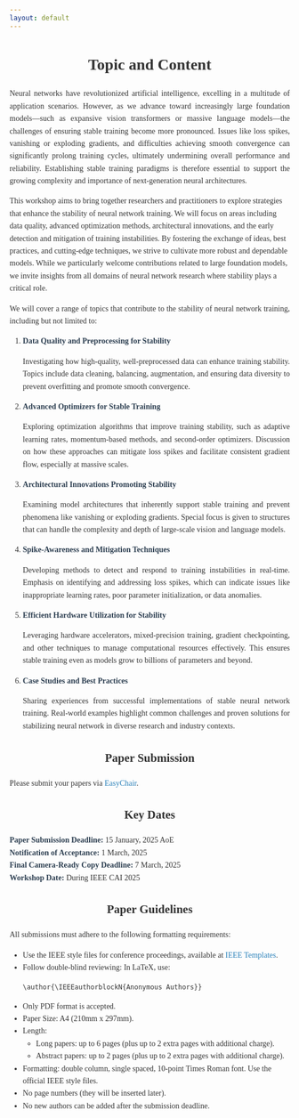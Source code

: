 ```yaml
---
layout: default
---
```


<style>
body {
  font-family: 'Georgia', serif;
  margin: 2em;
  line-height: 1.6;
  color: #333;
}

h1, h2, h3 {
  text-align: center;
}

b {
  color: #2c3e50;
}

a {
  color: #2980b9;
  text-decoration: none;
}
a:hover {
  text-decoration: underline;
}

ol li {
  margin-bottom: 1em;
}

#paper-submission,
#key-dates,
#paper-guidelines {
  margin-top: 2em;
}
</style>

<h1>Topic and Content</h1>

<p style='text-align: justify; font-size: 1em;'>
Neural networks have revolutionized artificial intelligence, excelling in a multitude of application scenarios. However, as we advance toward increasingly large foundation models—such as expansive vision transformers or massive language models—the challenges of ensuring stable training become more pronounced. Issues like loss spikes, vanishing or exploding gradients, and difficulties achieving smooth convergence can significantly prolong training cycles, ultimately undermining overall performance and reliability. Establishing stable training paradigms is therefore essential to support the growing complexity and importance of next-generation neural architectures.

This workshop aims to bring together researchers and practitioners to explore strategies that enhance the stability of neural network training. We will focus on areas including data quality, advanced optimization methods, architectural innovations, and the early detection and mitigation of training instabilities. By fostering the exchange of ideas, best practices, and cutting-edge techniques, we strive to cultivate more robust and dependable models. While we particularly welcome contributions related to large foundation models, we invite insights from all domains of neural network research where stability plays a critical role.
</p>



<p style='text-align: justify; font-size: 1em;'>
We will cover a range of topics that contribute to the stability of neural network training, including but not limited to:
</p>

<ol style='font-size: 1em;'>
  <li>
    <b>Data Quality and Preprocessing for Stability</b>
    <p style='text-align: justify;'>Investigating how high-quality, well-preprocessed data can enhance training stability. Topics include data cleaning, balancing, augmentation, and ensuring data diversity to prevent overfitting and promote smooth convergence.</p>
  </li>
  <li>
    <b>Advanced Optimizers for Stable Training</b>
    <p style='text-align: justify;'>Exploring optimization algorithms that improve training stability, such as adaptive learning rates, momentum-based methods, and second-order optimizers. Discussion on how these approaches can mitigate loss spikes and facilitate consistent gradient flow, especially at massive scales.</p>
  </li>
  <li>
    <b>Architectural Innovations Promoting Stability</b>
    <p style='text-align: justify;'>Examining model architectures that inherently support stable training and prevent phenomena like vanishing or exploding gradients. Special focus is given to structures that can handle the complexity and depth of large-scale vision and language models.</p>
  </li>
  <li>
    <b>Spike-Awareness and Mitigation Techniques</b>
    <p style='text-align: justify;'>Developing methods to detect and respond to training instabilities in real-time. Emphasis on identifying and addressing loss spikes, which can indicate issues like inappropriate learning rates, poor parameter initialization, or data anomalies.</p>
  </li>
  <li>
    <b>Efficient Hardware Utilization for Stability</b>
    <p style='text-align: justify;'>Leveraging hardware accelerators, mixed-precision training, gradient checkpointing, and other techniques to manage computational resources effectively. This ensures stable training even as models grow to billions of parameters and beyond.</p>
  </li>
  <li>
    <b>Case Studies and Best Practices</b>
    <p style='text-align: justify;'>Sharing experiences from successful implementations of stable neural network training. Real-world examples highlight common challenges and proven solutions for stabilizing neural network in diverse research and industry contexts.</p>
  </li>
</ol>

<div id="paper-submission">
<h2>Paper Submission</h2>
<p style='text-align: justify;'>Please submit your papers via <a href="https://easychair.org/conferences/?conf=cai2025" target="_blank">EasyChair</a>.</p>
</div>

<div id="key-dates">
<h2>Key Dates</h2>
<ul style='list-style-type: none; font-size: 1em; padding:0;'>
  <li><b>Paper Submission Deadline:</b> 15 January, 2025 AoE</li>
  <li><b>Notification of Acceptance:</b> 1 March, 2025</li>
  <li><b>Final Camera-Ready Copy Deadline:</b> 7 March, 2025</li>
  <li><b>Workshop Date:</b> During IEEE CAI 2025</li>
</ul>
</div>

<div id="paper-guidelines">
<h2>Paper Guidelines</h2>
<p style='text-align: justify;'>
All submissions must adhere to the following formatting requirements:
</p>
<ul style='font-size: 1em;'>
  <li>Use the IEEE style files for conference proceedings, available at <a href="https://template-selector.ieee.org/secure/templateSelector/publicationType" target="_blank">IEEE Templates</a>.</li>
  <li>Follow double-blind reviewing: In LaTeX, use:
    <pre><code>\author{\IEEEauthorblockN{Anonymous Authors}}</code></pre></li>
  <li>Only PDF format is accepted.</li>
  <li>Paper Size: A4 (210mm x 297mm).</li>
  <li>Length:
    <ul>
      <li>Long papers: up to 6 pages (plus up to 2 extra pages with additional charge).</li>
      <li>Abstract papers: up to 2 pages (plus up to 2 extra pages with additional charge).</li>
    </ul>
  </li>
  <li>Formatting: double column, single spaced, 10-point Times Roman font. Use the official IEEE style files.</li>
  <li>No page numbers (they will be inserted later).</li>
  <li>No new authors can be added after the submission deadline.</li>
</ul>
</div>
